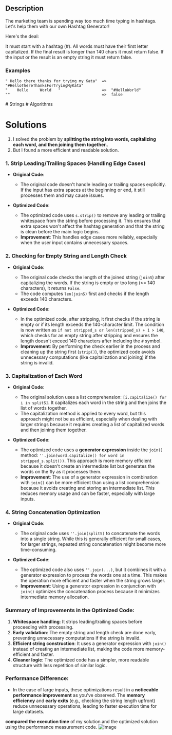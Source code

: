 ## Description

The marketing team is spending way too much time typing in hashtags.
Let's help them with our own Hashtag Generator!

Here's the deal:

It must start with a hashtag (#).
All words must have their first letter capitalized.
If the final result is longer than 140 chars it must return false.
If the input or the result is an empty string it must return false.
### Examples
```
" Hello there thanks for trying my Kata"  =>  "#HelloThereThanksForTryingMyKata"
"    Hello     World   "                  =>  "#HelloWorld"
""                                        =>  false
```
\# Strings \# Algorithms

# Solutions
1. I solved the problem by **splitting the string into words, capitalizing each word, and then joining them together.**.
2. But I found a more efficient and readable solution.
   
### **1. Strip Leading/Trailing Spaces (Handling Edge Cases)**

- **Original Code**:
  - The original code doesn't handle leading or trailing spaces explicitly. If the input has extra spaces at the beginning or end, it still processes them and may cause issues.
  
- **Optimized Code**:
  - The optimized code uses `s.strip()` to remove any leading or trailing whitespace from the string before processing it. This ensures that extra spaces won't affect the hashtag generation and that the string is clean before the main logic begins.
  - **Improvement**: This handles edge cases more reliably, especially when the user input contains unnecessary spaces.

### **2. Checking for Empty String and Length Check** 

- **Original Code**:
  - The original code checks the length of the joined string (`joinS`) after capitalizing the words. If the string is empty or too long (>= 140 characters), it returns `False`.
  - The code computes `len(joinS)` first and checks if the length exceeds 140 characters.
  
- **Optimized Code**:
  - In the optimized code, after stripping, it first checks if the string is empty or if its length exceeds the 140-character limit. The condition is now written as `if not stripped_s or len(stripped_s) + 1 > 140`, which checks for an empty string after stripping and ensures the length doesn't exceed 140 characters after including the `#` symbol.
  - **Improvement**: By performing the check earlier in the process and cleaning up the string first (`strip()`), the optimized code avoids unnecessary computations (like capitalization and joining) if the string is invalid.

### **3. Capitalization of Each Word**

- **Original Code**:
  - The original solution uses a list comprehension: `[i.capitalize() for i in splitS]`. It capitalizes each word in the string and then joins the list of words together.
  - The capitalization method is applied to every word, but this approach might not be as efficient, especially when dealing with larger strings because it requires creating a list of capitalized words and then joining them together.
  
- **Optimized Code**:
  - The optimized code uses a **generator expression** inside the `join()` method: `''.join(word.capitalize() for word in stripped_s.split())`. This approach is more memory efficient because it doesn't create an intermediate list but generates the words on the fly as it processes them.
  - **Improvement**: The use of a generator expression in combination with `join()` can be more efficient than using a list comprehension because it avoids creating and storing an intermediate list. This reduces memory usage and can be faster, especially with large inputs.

### **4. String Concatenation Optimization**

- **Original Code**:
  - The original code uses `''.join(splitS)` to concatenate the words into a single string. While this is generally efficient for small cases, for larger strings, repeated string concatenation might become more time-consuming.
  
- **Optimized Code**:
  - The optimized code also uses `''.join(...)`, but it combines it with a generator expression to process the words one at a time. This makes the operation more efficient and faster when the string grows larger.
  - **Improvement**: Using a generator expression in conjunction with `join()` optimizes the concatenation process because it minimizes intermediate memory allocation.

### **Summary of Improvements in the Optimized Code**:

1. **Whitespace handling**: It strips leading/trailing spaces before proceeding with processing.
2. **Early validation**: The empty string and length check are done early, preventing unnecessary computations if the string is invalid.
3. **Efficient string construction**: It uses a generator expression with `join()` instead of creating an intermediate list, making the code more memory-efficient and faster.
4. **Cleaner logic**: The optimized code has a simpler, more readable structure with less repetition of similar logic.

### **Performance Difference**:
- In the case of large inputs, these optimizations result in a **noticeable performance improvement** as you've observed. The **memory efficiency** and **early exits** (e.g., checking the string length upfront) reduce unnecessary operations, leading to faster execution time for large datasets.


**compared the execution time** of my solution and the optimized solution using the performance measurement code.
![image](https://github.com/user-attachments/assets/d6665d80-2f2e-465d-894f-efd19d034448)
